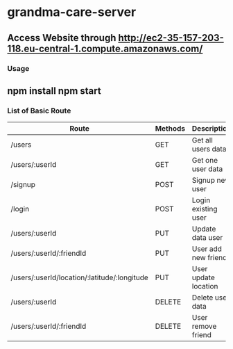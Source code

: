 # grandma-care-server

Access Website through http://ec2-35-157-203-118.eu-central-1.compute.amazonaws.com/
---
### Usage
npm install
npm start
---

### List of Basic Route
| Route | Methods | Description |
| --- | --- | --- |
| /users | GET | Get all users data |
| /users/:userId | GET | Get one user data |
| /signup | POST | Signup new user |
| /login | POST | Login existing user |
| /users/:userId | PUT | Update data user |
| /users/:userId/:friendId | PUT | User add new friend |
| /users/:userId/location/:latitude/:longitude | PUT | User update location |
| /users/:userId | DELETE | Delete user data |
| /users/:userId/:friendId | DELETE | User remove friend |
